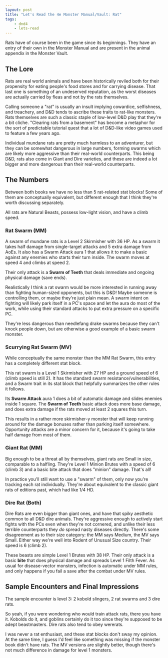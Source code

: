 ```yaml
---
layout: post
title: "Let's Read the 4e Monster Manual/Vault: Rat"
tags:
    - dnd4
    - lets-read
---
```


Rats have of course been in the game since its beginnings. They have an entry of
their own in the Monster Manual and are present in the animal appendix in the
Monster Vault.

## The Lore

Rats are real world animals and have been historically reviled both for their
propensity for eating people's food stores and for carrying disease. That last
one is something of an undeserved reputation, as the worst diseases are actually
carried by fleas and not by the rats themselves.

Calling someone a "rat" is usually an insult implying cowardice, selfishness,
and treachery, and D&D tends to ascribe these traits to rat-like
monsters. Rats themselves are such a classic staple of low-level D&D play that
they're a bit cliche. "Clearing rats from a basement" has become a metaphor for
the sort of predictable tutorial quest that a lot of D&D-like video games used
to feature a few years ago.

Individual mundane rats are pretty much harmless to an adventurer, but they can
be somewhat dangerous in large numbers, forming swarms which are likely more
aggressive than their real-world counterparts. This being D&D, rats also come in
Giant and Dire varieties, and these are indeed a lot bigger and more dangerous
than their real-world counterparts.

## The Numbers

Between both books we have no less than 5 rat-related stat blocks! Some of them
are conceptually equivalent, but different enough that I think they're worth
discussing separately.

All rats are Natural Beasts, possess low-light vision, and have a climb speed.

### Rat Swarm (MM)

A swarm of mundane rats is a Level 2 Skirmisher with 36 HP. As a swarm it takes
half damage from single-target attacks and 5 extra damage from AoEs. It also has
a Swarm Attack aura 1 that allows it to make a basic against any enemies who
starts their turn inside. The swarm moves at speed 4 and climbs at speed 2.

Their only attack is a **Swarm of Teeth** that deals immediate and ongoing
physical damage (save ends).

Realistically I think a rat swarm would be more interested in running away than
fighting human-sized opponents, but this is D&D! Maybe someone is controlling
them, or maybe they're just plain mean. A swarm intent on fighting will likely
park itself in a PC's space and let the aura do most of the work, while using
their standard attacks to put extra pressure on a specific PC.

They're less dangerous than needlefang drake swarms because they can't knock
people down, but are otherwise a good example of a basic swarm monster.

### Scurrying Rat Swarm (MV)

While conceptually the same monster than the MM Rat Swarm, this entry has a
completely different stat block.

This rat swarm is a Level 1 Skirmisher with 27 HP and a ground speed of 6 (climb
speed is still 2). It has the standard swarm resistance/vulnerabilities, and a
Swarm trait in its stat block that helpfully summarizes the other rules it
follows.

Its **Swarm Attack** aura 1 does a bit of automatic damage and slides enemies
inside 1 square. The **Swarm of Teeth** basic attack does more base damage, and
does extra damage if the rats moved at least 2 squares this turn.

This results in a rather more skirmisher-y monster that will keep running around
for the damage bonuses rather than parking itself somewhere. Opportunity attacks
are a minor concern for it, because it's going to take half damage from most of
them.

### Giant Rat (MM)

Big enough to be a threat all by themselves, giant rats are Small in size,
comparable to a halfling. They're Level 1 Minion Brutes with a speed of 6
(climb 3) and a basic bite attack that does "minion" damage. That's all!

In practice you'll still want to use a "swarm" of them, only now you're tracking
each rat individually. They're about equivalent to the classic giant rats of
editions past, which had like 1/4 HD.

### Dire Rat (Both)

Dire Rats are even bigger than giant ones, and have that spiky aesthetic common
to all D&D dire animals. They're aggressive enough to actively start fights with
the PCs even when they're not cornered, and unlike their less terrible
counterparts they _do_ spread nasty diseases directly. There's some disagreement
as to their size category: the MM says Medium, the MV says Small. Either way
we're well into Rodent of Unusual Size country. Their speed is 6 (climb 2).

These beasts are simple Level 1 Brutes with 38 HP. Their only attack is a basic
**bite** that does physical damage and spreads Level 1 Filth Fever. As usual for
disease-vector monsters, infection is automatic under MM rules, and only happens
if you fail a save after the combat under MV rules.

## Sample Encounters and Final Impressions

The sample encounter is level 3: 2 kobold slingers, 2 rat swarms and 3 dire
rats.

So yeah, if you were wondering who would train attack rats, there you have
it. Kobolds do it, and goblins certainly do it too since they're supposed to be
adept beastmasters. Dire rats also tend to obey wererats.

I was never a rat enthusiast, and these stat blocks don't sway my opinion. At
the same time, I guess I'd feel like something was missing if the monster book
didn't have rats. The MV versions are slightly better, though there's not much
difference in damage for level 1 monsters.
